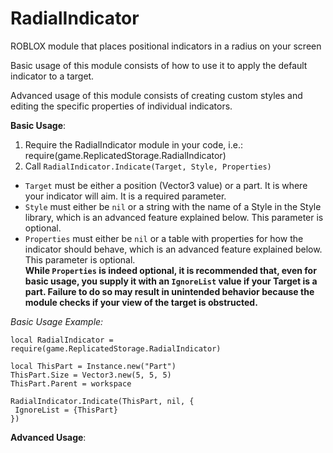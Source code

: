 # RadialIndicator
 ROBLOX module that places positional indicators in a radius on your screen
 
 Basic usage of this module consists of how to use it to apply the default indicator to a target.
 
 Advanced usage of this module consists of creating custom styles and editing the specific properties of individual indicators.
 
**Basic Usage**:<br/>
1. Require the RadialIndicator module in your code, i.e.: require(game.ReplicatedStorage.RadialIndicator)<br/> 
2. Call `RadialIndicator.Indicate(Target, Style, Properties)`<br/>
*    `Target` must be either a position (Vector3 value) or a part. It is where your indicator will aim. It is a required parameter.<br/>
*    `Style` must either be `nil` or a string with the name of a Style in the Style library, which is an advanced feature explained below. This parameter is optional.<br/>
*    `Properties` must either be `nil` or a table with properties for how the indicator should behave, which is an advanced feature explained below. This parameter is optional.<br/>
**While `Properties` is indeed optional, it is recommended that, even for basic usage, you supply it with an `IgnoreList` value if your Target is a part. Failure to do so may result in unintended behavior because the module checks if your view of the target is obstructed.**

*Basic Usage Example:*<br/>
```
local RadialIndicator = require(game.ReplicatedStorage.RadialIndicator)

local ThisPart = Instance.new("Part")
ThisPart.Size = Vector3.new(5, 5, 5)
ThisPart.Parent = workspace

RadialIndicator.Indicate(ThisPart, nil, {
 IgnoreList = {ThisPart}
})
```

**Advanced Usage**:

